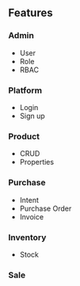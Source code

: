 ## Features
### Admin
- User
- Role
- RBAC
### Platform
- Login
- Sign up
### Product
- CRUD
- Properties
### Purchase
- Intent
- Purchase Order
- Invoice
### Inventory
- Stock
### Sale
